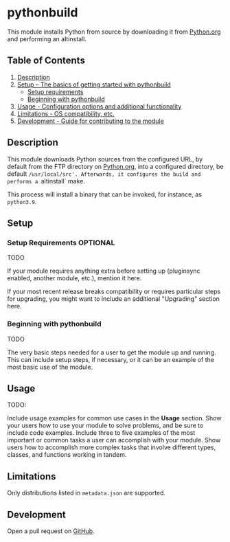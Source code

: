 # pythonbuild

This module installs Python from source by downloading it from [Python.org][1]
and performing an altinstall.

## Table of Contents

1. [Description](#description)
1. [Setup – The basics of getting started with pythonbuild](#setup)
    * [Setup requirements](#setup-requirements)
    * [Beginning with pythonbuild](#beginning-with-pythonbuild)
1. [Usage - Configuration options and additional functionality](#usage)
1. [Limitations - OS compatibility, etc.](#limitations)
1. [Development - Guide for contributing to the module](#development)

## Description

This module downloads Python sources from the configured URL, by default from
the FTP directory on [Python.org][1], into a configured directory, be default
`/usr/local/src'. Afterwards, it configures the build and performs a
`altinstall` make.

This process will install a binary that can be invoked, for instance, as
`python3.9`.

## Setup

### Setup Requirements **OPTIONAL**

TODO 

If your module requires anything extra before setting up (pluginsync enabled,
another module, etc.), mention it here.

If your most recent release breaks compatibility or requires particular steps
for upgrading, you might want to include an additional "Upgrading" section here.

### Beginning with pythonbuild

TODO

The very basic steps needed for a user to get the module up and running. This
can include setup steps, if necessary, or it can be an example of the most basic
use of the module.

## Usage

TODO:

Include usage examples for common use cases in the **Usage** section. Show your
users how to use your module to solve problems, and be sure to include code
examples. Include three to five examples of the most important or common tasks a
user can accomplish with your module. Show users how to accomplish more complex
tasks that involve different types, classes, and functions working in tandem.

## Limitations

Only distributions listed in `metadata.json` are supported.

## Development

Open a pull request on [GitHub](https://github.com/UniStuttgart-VISUS/visus-pythonbuild).

[1]: https://www.python.org/
